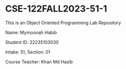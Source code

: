 # CSE-122FALL2023-51-1
This is an Object Oriented Programming Lab Repository

Name: Mymoonah Habib

Student ID: 22235103030

Intake: 51, Section: 01

Course Teacher: Khan Md Hasib
